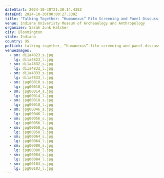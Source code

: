 ```yaml
---
dateStart: 2024-10-30T21:30:14.438Z
dateEnd: 2024-10-30T00:00:27.539Z
title: "Talking Together: “Humanexus” Film Screening and Panel Discussion"
venue: Indiana Univeristy Museum of Archeaology and Anthropology
organizer: Sarah Junk Hatcher
city: Bloomington
state: Indiana
country: US
pdfLink: talking-together_-“humanexus”-film-screening-and-panel-discussion-_-indiana-university-museum-of-archaeology-and-anthropology-events.pdf
venueImages:
  - sm: di1a4823_s.jpg
    lg: di1a4823_l.jpg
  - sm: di1a4832_s.jpg
    lg: di1a4832_l.jpg
  - sm: di1a4833_s.jpg
    lg: di1a4833_l.jpg
  - sm: jpg00010_s.jpg
    lg: jpg00010_l.jpg
  - sm: jpg00014_s.jpg
    lg: jpg00014_l.jpg
  - sm: jpg00018_s.jpg
    lg: jpg00018_l.jpg
  - sm: jpg00046_s.jpg
    lg: jpg00046_l.jpg
  - sm: jpg00056_s.jpg
    lg: jpg00056_l.jpg
  - sm: jpg00058_s.jpg
    lg: jpg00058_l.jpg
  - sm: jpg00064_s.jpg
    lg: jpg00064_l.jpg
  - sm: jpg00080_s.jpg
    lg: jpg00080_l.jpg
  - sm: jpg00084_s.jpg
    lg: jpg00084_l.jpg
  - sm: jpg00103_s.jpg
    lg: jpg00103_l.jpg
---
```

